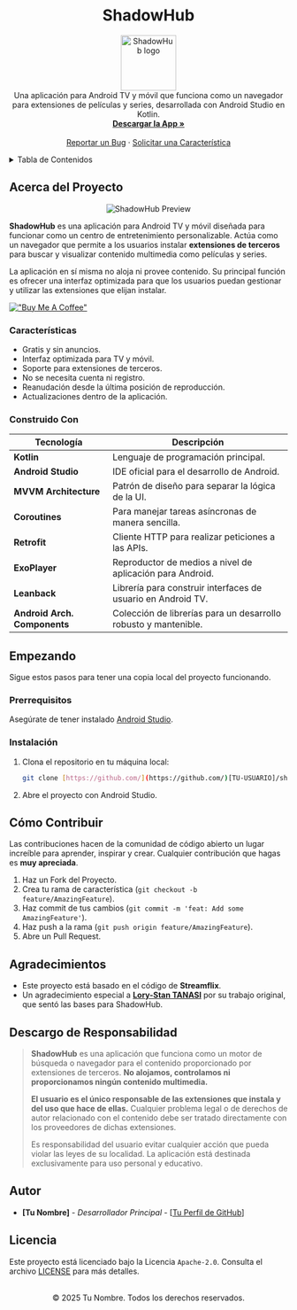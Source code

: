 <h1 align="center">ShadowHub</h1>

<p align="center">
  <img src="./assets/logo.png" height="100px" alt="ShadowHub logo" />
  <br />
  Una aplicación para Android TV y móvil que funciona como un navegador para extensiones de películas y series, desarrollada con Android Studio en Kotlin.
  <br />
  <a href="https://github.com/[TU-USUARIO]/shadowhub/releases/latest">
    <strong>Descargar la App »</strong>
  </a>
  <br />
  <br />
  <a href="https://github.com/[TU-USUARIO]/shadowhub/issues">Reportar un Bug</a>
  ·
  <a href="https://github.com/[TU-USUARIO]/shadowhub/issues">Solicitar una Característica</a>
</p>

<details>
  <summary>Tabla de Contenidos</summary>

- [Acerca del Proyecto](#acerca-del-proyecto)
  - [Características](#características)
  - [Construido Con](#construido-con)
- [Empezando](#empezando)
  - [Prerrequisitos](#prerrequisitos)
  - [Instalación](#instalación)
- [Cómo Contribuir](#cómo-contribuir)
- [Agradecimientos](#agradecimientos)
- [Descargo de Responsabilidad](#descargo-de-responsabilidad)
- [Autor](#autor)
- [Licencia](#licencia)
</details>

## Acerca del Proyecto

<p align="center">
  <img src="./.github/docs/screenshot.png" alt="ShadowHub Preview">
</p>

**ShadowHub** es una aplicación para Android TV y móvil diseñada para funcionar como un centro de entretenimiento personalizable. Actúa como un navegador que permite a los usuarios instalar **extensiones de terceros** para buscar y visualizar contenido multimedia como películas y series.

La aplicación en sí misma no aloja ni provee contenido. Su principal función es ofrecer una interfaz optimizada para que los usuarios puedan gestionar y utilizar las extensiones que elijan instalar.

[!["Buy Me A Coffee"](https://www.buymeacoffee.com/assets/img/custom_images/orange_img.png)](https://www.buymeacoffee.com/tu-usuario)

### Características

-   Gratis y sin anuncios.
-   Interfaz optimizada para TV y móvil.
-   Soporte para extensiones de terceros.
-   No se necesita cuenta ni registro.
-   Reanudación desde la última posición de reproducción.
-   Actualizaciones dentro de la aplicación.

### Construido Con

| Tecnología | Descripción |
| --- | --- |
| **Kotlin** | Lenguaje de programación principal. |
| **Android Studio** | IDE oficial para el desarrollo de Android. |
| **MVVM Architecture** | Patrón de diseño para separar la lógica de la UI. |
| **Coroutines** | Para manejar tareas asíncronas de manera sencilla. |
| **Retrofit** | Cliente HTTP para realizar peticiones a las APIs. |
| **ExoPlayer** | Reproductor de medios a nivel de aplicación para Android. |
| **Leanback** | Librería para construir interfaces de usuario en Android TV. |
| **Android Arch. Components** | Colección de librerías para un desarrollo robusto y mantenible. |

## Empezando

Sigue estos pasos para tener una copia local del proyecto funcionando.

### Prerrequisitos

Asegúrate de tener instalado [Android Studio](https://developer.android.com/studio).

### Instalación

1.  Clona el repositorio en tu máquina local:
    ```bash
    git clone [https://github.com/](https://github.com/)[TU-USUARIO]/shadowhub.git
    ```
2.  Abre el proyecto con Android Studio.

## Cómo Contribuir

Las contribuciones hacen de la comunidad de código abierto un lugar increíble para aprender, inspirar y crear. Cualquier contribución que hagas es **muy apreciada**.

1.  Haz un Fork del Proyecto.
2.  Crea tu rama de característica (`git checkout -b feature/AmazingFeature`).
3.  Haz commit de tus cambios (`git commit -m 'feat: Add some AmazingFeature'`).
4.  Haz push a la rama (`git push origin feature/AmazingFeature`).
5.  Abre un Pull Request.

## Agradecimientos

-   Este proyecto está basado en el código de **Streamflix**.
-   Un agradecimiento especial a **[Lory-Stan TANASI](https://github.com/stantanasi)** por su trabajo original, que sentó las bases para ShadowHub.

## Descargo de Responsabilidad

> **ShadowHub** es una aplicación que funciona como un motor de búsqueda o navegador para el contenido proporcionado por extensiones de terceros. **No alojamos, controlamos ni proporcionamos ningún contenido multimedia.**
>
> **El usuario es el único responsable de las extensiones que instala y del uso que hace de ellas.** Cualquier problema legal o de derechos de autor relacionado con el contenido debe ser tratado directamente con los proveedores de dichas extensiones.
>
> Es responsabilidad del usuario evitar cualquier acción que pueda violar las leyes de su localidad. La aplicación está destinada exclusivamente para uso personal y educativo.

## Autor

-   **[Tu Nombre]** - *Desarrollador Principal* - [[Tu Perfil de GitHub](https://github.com/[TU-USUARIO])]

## Licencia

Este proyecto está licenciado bajo la Licencia `Apache-2.0`. Consulta el archivo [LICENSE](LICENSE) para más detalles.

<p align="center">
  <br />
  © 2025 Tu Nombre. Todos los derechos reservados.
</p>
